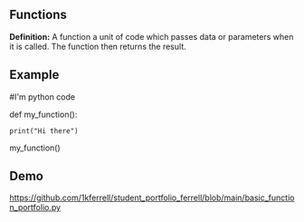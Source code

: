 ## Functions

**Definition:** A function a unit of code which passes data or parameters when it is called. The function then returns the result.

## Example

#I'm python code

def my_function():

    print("Hi there")

my_function()

## Demo

https://github.com/1kferrell/student_portfolio_ferrell/blob/main/basic_function_portfolio.py
